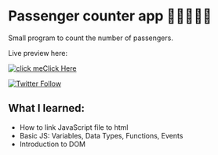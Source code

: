 # Passenger counter app 🧑🏻‍🤝‍🧑🏿
Small program to count the number of passengers.

 Live preview here: 

 [![click me](https://img.icons8.com/dusk/50/000000/mouse-left-click.png)](https://deb-pradhan.github.io/Passenger-coutner-app/)[Click Here](https://deb-pradhan.github.io/Passenger-coutner-app/)

[![Twitter Follow](https://img.shields.io/twitter/follow/asfskywalking.svg?style=for-the-badge&label=Follow&logo=twitter)](https://twitter.com/FrontEndDeb)


## What I learned:
- How to link JavaScript file to html
- Basic JS: Variables, Data Types, Functions, Events
- Introduction to DOM
